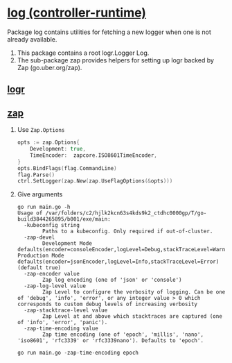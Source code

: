 # [log (controller-runtime)](https://pkg.go.dev/sigs.k8s.io/controller-runtime/pkg/log)

Package log contains utilities for fetching a new logger when one is not already available.

1. This package contains a root logr.Logger Log.
1. The sub-package zap provides helpers for setting up logr backed by Zap (go.uber.org/zap).

## [logr](https://pkg.go.dev/github.com/go-logr/logr)



## [zap](https://pkg.go.dev/go.uber.org/zap)

1. Use `Zap.Options`

    ```go
	opts := zap.Options{
		Development: true,
		TimeEncoder:  zapcore.ISO8601TimeEncoder,
	}
	opts.BindFlags(flag.CommandLine)
	flag.Parse()
	ctrl.SetLogger(zap.New(zap.UseFlagOptions(&opts)))
    ```

1. Give arguments

    ```
    go run main.go -h
    Usage of /var/folders/c2/hjlk2kcn63s4kds9k2_ctdhc0000gp/T/go-build3844265895/b001/exe/main:
      -kubeconfig string
            Paths to a kubeconfig. Only required if out-of-cluster.
      -zap-devel
            Development Mode defaults(encoder=consoleEncoder,logLevel=Debug,stackTraceLevel=Warn). Production Mode defaults(encoder=jsonEncoder,logLevel=Info,stackTraceLevel=Error) (default true)
      -zap-encoder value
            Zap log encoding (one of 'json' or 'console')
      -zap-log-level value
            Zap Level to configure the verbosity of logging. Can be one of 'debug', 'info', 'error', or any integer value > 0 which corresponds to custom debug levels of increasing verbosity
      -zap-stacktrace-level value
            Zap Level at and above which stacktraces are captured (one of 'info', 'error', 'panic').
      -zap-time-encoding value
            Zap time encoding (one of 'epoch', 'millis', 'nano', 'iso8601', 'rfc3339' or 'rfc3339nano'). Defaults to 'epoch'.
    ```

    ```
    go run main.go -zap-time-encoding epoch
    ```
